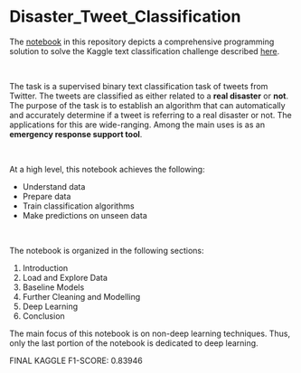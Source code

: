# Disaster_Tweet_Classification

The [notebook](https://drive.google.com/file/d/1u_UejkPSl6pCs_5SP_uS-lIlzPcWlUVt/view?usp=sharing) in this repository depicts a comprehensive programming solution to solve the Kaggle text classification challenge described [here](https://www.kaggle.com/c/nlp-getting-started/overview).

<br>

The task is a supervised binary text classification task of tweets from Twitter. The tweets are classified as either related to a **real disaster** or **not**. The purpose of the task is to establish an algorithm that can automatically and accurately determine if a tweet is referring to a real disaster or not. The applications for this are wide-ranging. Among the main uses is as an **emergency response support tool**. 

<br>

At a high level, this notebook achieves the following:

- Understand data
- Prepare data
- Train classification algorithms
- Make predictions on unseen data

<br>

The notebook is organized in the following sections:

1. Introduction
2. Load and Explore Data
3. Baseline Models
4. Further Cleaning and Modelling
5. Deep Learning
6. Conclusion

The main focus of this notebook is on non-deep learning techniques. Thus, only the last portion of the notebook is dedicated to deep learning.

FINAL KAGGLE F1-SCORE: 0.83946
